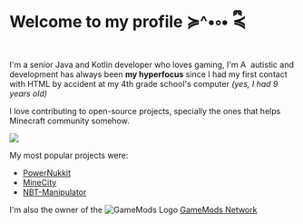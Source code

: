 # Welcome to my profile ≽^•༚• ྀི≼
I'm a senior Java and Kotlin developer who loves gaming, I'm <img alt="Autistic Ribbon" aria-hidden="true" src="https://upload.wikimedia.org/wikipedia/commons/thumb/8/81/Autism.svg/250px-Autism.svg.png" height="14"/> autistic and development has always been **my hyperfocus** since I had my first contact with HTML by accident at my 4th grade school's computer _(yes, I had 9 years old)_

I love contributing to open-source projects, specially the ones that helps Minecraft community somehow.

![](https://github-readme-stats-anuraghazra1.vercel.app/api?username=Polyana-Fontes&show_icons=true&include_all_commits=true&theme=radical)

My most popular projects were:
* [PowerNukkit](https://github.com/PowerNukkitX/PowerNukkitX)
* [MineCity](https://github.com/GameModsBR/MineCity)
* [NBT-Manipulator](https://github.com/PowerNukkit/NBT-Manipulator)

I'm also the owner of the ![GameMods Logo](https://avatars.githubusercontent.com/u/17016524?s=24&v=4) [GameMods Network](https://gamemods.com.br)
